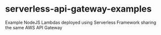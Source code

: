 # serverless-api-gateway-examples
Example NodeJS Lambdas deployed using Serverless Framework sharing the same AWS API Gateway
